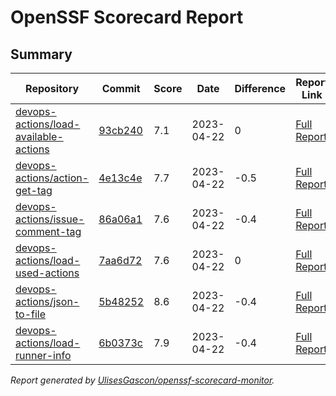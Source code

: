 # OpenSSF Scorecard Report

## Summary

| Repository | Commit | Score | Date | Difference | Report Link | StepSecurity Link |
| -- | -- | -- | -- | -- | -- | -- |
| [devops-actions/load-available-actions](https://github.com/devops-actions/load-available-actions) | [93cb240](https://github.com/devops-actions/load-available-actions/commit/93cb240bd9d3b0418f53916983afc8738ccc1cd4) | 7.1 | 2023-04-22 | 0 | [Full Report](https://deps.dev/project/github/devops-actions%2Fload-available-actions) | [Fix it](http://app.stepsecurity.io/securerepo?repo=devops-actions/load-available-actions) |
| [devops-actions/action-get-tag](https://github.com/devops-actions/action-get-tag) | [4e13c4e](https://github.com/devops-actions/action-get-tag/commit/4e13c4ea459efa2988a10d5ff0f252bb097929ef) | 7.7 | 2023-04-22 | -0.5 | [Full Report](https://deps.dev/project/github/devops-actions%2Faction-get-tag) | [Fix it](http://app.stepsecurity.io/securerepo?repo=devops-actions/action-get-tag) |
| [devops-actions/issue-comment-tag](https://github.com/devops-actions/issue-comment-tag) | [86a06a1](https://github.com/devops-actions/issue-comment-tag/commit/86a06a138159d9e130c7cad50027819651b5032c) | 7.6 | 2023-04-22 | -0.4 | [Full Report](https://deps.dev/project/github/devops-actions%2Fissue-comment-tag) | [Fix it](http://app.stepsecurity.io/securerepo?repo=devops-actions/issue-comment-tag) |
| [devops-actions/load-used-actions](https://github.com/devops-actions/load-used-actions) | [7aa6d72](https://github.com/devops-actions/load-used-actions/commit/7aa6d72ad64c936e99b3e3fa1da927d55387b99d) | 7.6 | 2023-04-22 | 0 | [Full Report](https://deps.dev/project/github/devops-actions%2Fload-used-actions) | [Fix it](http://app.stepsecurity.io/securerepo?repo=devops-actions/load-used-actions) |
| [devops-actions/json-to-file](https://github.com/devops-actions/json-to-file) | [5b48252](https://github.com/devops-actions/json-to-file/commit/5b48252a226562198baa212a97e6159ab3d5aea8) | 8.6 | 2023-04-22 | -0.4 | [Full Report](https://deps.dev/project/github/devops-actions%2Fjson-to-file) | [Fix it](http://app.stepsecurity.io/securerepo?repo=devops-actions/json-to-file) |
| [devops-actions/load-runner-info](https://github.com/devops-actions/load-runner-info) | [6b0373c](https://github.com/devops-actions/load-runner-info/commit/6b0373c692f4377d5183f39fca0f6b499212bd70) | 7.9 | 2023-04-22 | -0.4 | [Full Report](https://deps.dev/project/github/devops-actions%2Fload-runner-info) | [Fix it](http://app.stepsecurity.io/securerepo?repo=devops-actions/load-runner-info) |

_Report generated by [UlisesGascon/openssf-scorecard-monitor](https://github.com/UlisesGascon/openssf-scorecard-monitor)._